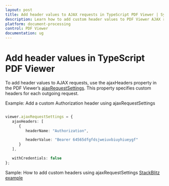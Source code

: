 ```yaml
---
layout: post
title: Add header values to AJAX requests in TypeScript PDF Viewer | Syncfusion
description: Learn how to add custom header values to PDF Viewer AJAX requests using ajaxRequestSettings and ajaxHeaders in the TypeScript PDF Viewer component.
platform: document-processing
control: PDF Viewer
documentation: ug
---
```


# Add header values in TypeScript PDF Viewer

To add header values to AJAX requests, use the ajaxHeaders property in the PDF Viewer’s [ajaxRequestSettings](https://ej2.syncfusion.com/documentation/api/pdfviewer/#ajaxrequestsettings). This property specifies custom headers for each outgoing request.

Example: Add a custom Authorization header using ajaxRequestSettings

```ts

viewer.ajaxRequestSettings = {
   ajaxHeaders: [
      {
         headerName: "Authorization",

         headerValue: "Bearer 64565dfgfdsjweiuvbiuyhiueygf"
      }
   ],

   withCredentials: false
};

```

Sample: How to add custom headers using ajaxRequestSettings
[StackBlitz example](https://stackblitz.com/edit/typescript-nv1way?file=index.ts)
